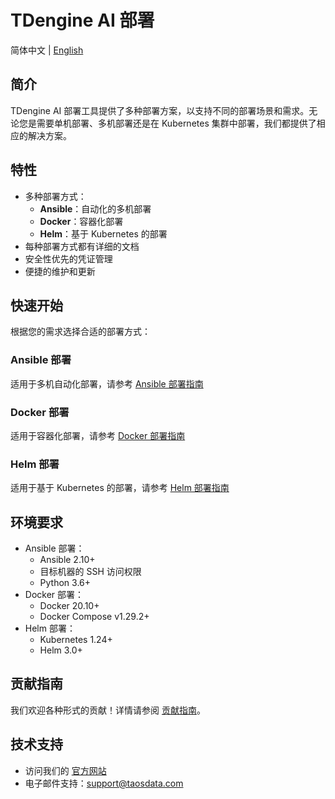 # TDengine AI 部署

简体中文 | [English](README.md)

## 简介

TDengine AI 部署工具提供了多种部署方案，以支持不同的部署场景和需求。无论您是需要单机部署、多机部署还是在 Kubernetes 集群中部署，我们都提供了相应的解决方案。

## 特性

- 多种部署方式：
  - **Ansible**：自动化的多机部署
  - **Docker**：容器化部署
  - **Helm**：基于 Kubernetes 的部署
- 每种部署方式都有详细的文档
- 安全性优先的凭证管理
- 便捷的维护和更新

## 快速开始

根据您的需求选择合适的部署方式：

### Ansible 部署
适用于多机自动化部署，请参考 [Ansible 部署指南](ansible/README-CN.md)

### Docker 部署
适用于容器化部署，请参考 [Docker 部署指南](docker/README-CN.md)

### Helm 部署
适用于基于 Kubernetes 的部署，请参考 [Helm 部署指南](helm/README-CN.md)

## 环境要求

- Ansible 部署：
  - Ansible 2.10+
  - 目标机器的 SSH 访问权限
  - Python 3.6+
- Docker 部署：
  - Docker 20.10+
  - Docker Compose v1.29.2+
- Helm 部署：
  - Kubernetes 1.24+
  - Helm 3.0+

## 贡献指南

我们欢迎各种形式的贡献！详情请参阅 [贡献指南](https://github.com/taosdata/TDengine/blob/main/CONTRIBUTING.md)。

## 技术支持

- 访问我们的 [官方网站](https://taosdata.com)
- 电子邮件支持：support@taosdata.com